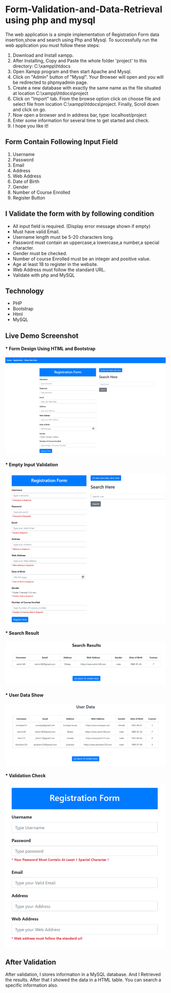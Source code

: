 # Form-Validation-and-Data-Retrieval using php and mysql

The web application is a simple implementation of Registration Form data insertion,show and search using Php and Mysql.
To successfully run the web application you must follow these steps:
<br>
<ol>
    <li>Download and Install xampp.</li>
    <li>After Installing, Copy and Paste the whole folder 'project'  to this directory: C:\xampp\htdocs</li>
    <li>Open Xampp program and then start Apache and Mysql.</li>
    <li> Click on "Admin" button of "Mysql". Your Browser will open and you will be redirected to phpmyadmin page.</li>
    <li>Create a new database with exactly the same name as the <testdb.sql> file situated at 
        location C:\xampp\htdocs\project</li>
    <li>Click on "Import" tab. From the browse option click on choose file and select <testdb.sql> file 
        from location C:\xampp\htdocs\project. 
        Finally, Scroll down and click on go.</li>
    <li>Now open a browser and in address bar, type: localhost/project</li>
    <li>Enter some information for several time to get started and check.</li>
    <li>I hope you like it!</li>
</ol>

## Form Contain Following Input Field
<ol>
    <li> Username </li>
    <li> Password </li>
    <li> Email </li>
    <li> Address </li>
    <li> Web Address </li>
    <li> Date of Birth </li>
    <li> Gender </li>
    <li> Number of Course Enrolled </li>
    <li> Register Button </li>
</ol>

## I Validate the form with by following condition
<ul>
    <li> All input field is required. (Display error message shown if empty) </li>
    <li> Must have valid Email. </li>
    <li> Username length must be 5-20 characters long. </li>
    <li> Password must contain an uppercase,a lowercase,a number,a special character. </li>
    <li> Gender must be checked. </li>
    <li> Number of course Enrolled must be an integer and positive value. </li>
    <li> Age at least 18 to register in the website. </li>
    <li> Web Address must follow the standard URL. </li>
    <li> Validate with php and MySQL </li>
</ul>

## Technology
<ul>
    <li>PHP</li>
    <li>Bootstrap</li>
    <li>Html</li>
    <li>MySQL</li>
</ul>

## Live Demo Screenshot
        
 <h4>* Form Design Using HTML and Bootstrap </h4>
 <img src="/DemoScreenshot/bootstrap%20form.png" alt="">
  
<h4>* Empty Input Validation</h4>
 <img src="/DemoScreenshot/empty%20input.png" alt="">
  
<h4>* Search Result</h4>
 <img src="/DemoScreenshot/search%20result.png" alt="">
  
<h4>* User Data Show</h4>
 <img src="/DemoScreenshot/user%20data.png" alt="">
  
<h4>* Validation Check</h4>
 <img src="/DemoScreenshot/validation.png" alt="">
 
 ## After Validation
 After validation, I stores information in a MySQL database. And I Retrieved the results. After that I showed the data in a HTML table. You can search a specific information also. 

